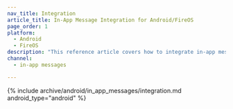 ```yaml
---
nav_title: Integration
article_title: In-App Message Integration for Android/FireOS
page_order: 1
platform: 
  - Android
  - FireOS
description: "This reference article covers how to integrate in-app messaging in your Android application."
channel:
  - in-app messages

---
```


{% include archive/android/in_app_messages/integration.md android_type="android" %}

[59]: {{site.baseurl}}/developer_guide/platform_integration_guides/android/initial_sdk_setup/android_sdk_integration/#step-4-tracking-user-sessions-in-android
